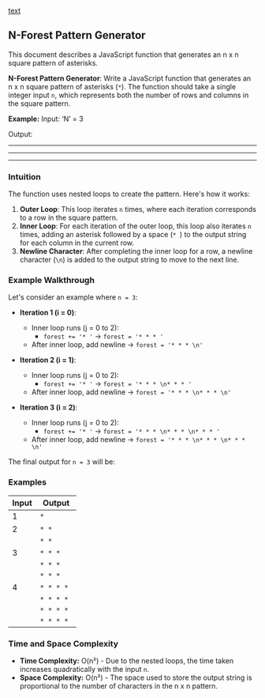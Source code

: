 [text](https://www.naukri.com/code360/problems/n-forest_6570177)

## N-Forest Pattern Generator

This document describes a JavaScript function that generates an n x n square pattern of asterisks.


**N-Forest Pattern Generator**: 
Write a JavaScript function that generates an n x n square pattern of asterisks (`*`). The function should take a single integer input `n`, which represents both the number of rows and columns in the square pattern.

**Example:**
Input: ‘N’ = 3

Output: 
* * *
* * *
* * *

### Intuition

The function uses nested loops to create the pattern. Here's how it works:

1. **Outer Loop**: This loop iterates `n` times, where each iteration corresponds to a row in the square pattern.
2. **Inner Loop**: For each iteration of the outer loop, this loop also iterates `n` times, adding an asterisk followed by a space (`* `) to the output string for each column in the current row.
3. **Newline Character**: After completing the inner loop for a row, a newline character (`\n`) is added to the output string to move to the next line.

### Example Walkthrough

Let's consider an example where `n = 3`:

- **Iteration 1 (i = 0)**:
  - Inner loop runs (j = 0 to 2):
    - `forest += '* '` → `forest = '* * * '`
  - After inner loop, add newline → `forest = '* * * \n'`

- **Iteration 2 (i = 1)**:
  - Inner loop runs (j = 0 to 2):
    - `forest += '* '` → `forest = '* * * \n* * * '`
  - After inner loop, add newline → `forest = '* * * \n* * * \n'`

- **Iteration 3 (i = 2)**:
  - Inner loop runs (j = 0 to 2):
    - `forest += '* '` → `forest = '* * * \n* * * \n* * * '`
  - After inner loop, add newline → `forest = '* * * \n* * * \n* * * \n'`

The final output for `n = 3` will be:

### Examples

| Input | Output               |
|-------|----------------------|
| 1     | `*`                  |
| 2     | `* * `               |
|       | `* * `               |
| 3     | `* * * `             |
|       | `* * * `             |
|       | `* * * `             |
| 4     | `* * * * `           |
|       | `* * * * `           |
|       | `* * * * `           |
|       | `* * * * `           |

### Time and Space Complexity

* **Time Complexity:** O(n²) - Due to the nested loops, the time taken increases quadratically with the input `n`.
* **Space Complexity:** O(n²) - The space used to store the output string is proportional to the number of characters in the n x n pattern.

